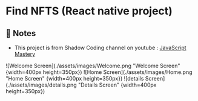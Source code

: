 # Find NFTS (React native project)

## 📝 Notes

- This project is from Shadow Coding channel on youtube : [JavaScript Mastery](https://www.youtube.com/watch?v=j7xV7RTgQOc)

![Welcome Screen](./assets/images/Welcome.png "Welcome Screen" {width=400px height=350px})
![Home Screen](./assets/images/Home.png "Home Screen" {width=400px height=350px})
![details Screen](./assets/images/details.png "Details Screen" {width=400px height=350px})
